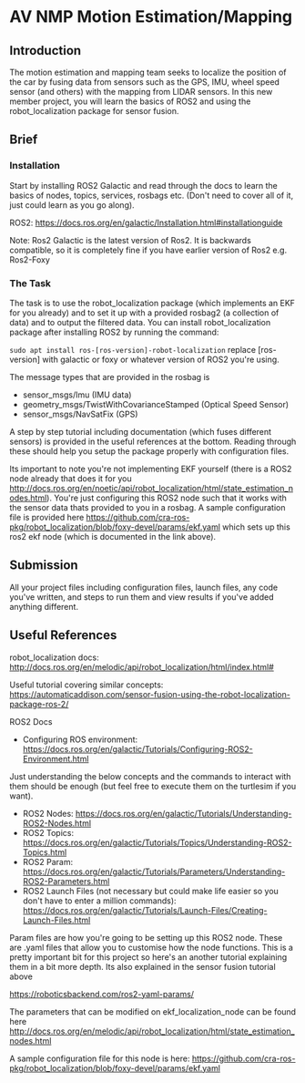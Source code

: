 # AV NMP Motion Estimation/Mapping

## Introduction
The motion estimation and mapping team seeks to localize the position of the car by fusing data from sensors such as the GPS, IMU, wheel speed sensor (and others) with the mapping from LIDAR sensors. In this new member project, you will learn the basics of ROS2 and using the robot_localization package for sensor fusion. 

## Brief
### Installation
Start by installing ROS2 Galactic and read through the docs to learn the basics of nodes, topics, services, rosbags etc. (Don't need to cover all of it, just could learn as you go along).

ROS2: https://docs.ros.org/en/galactic/Installation.html#installationguide

Note: Ros2 Galactic is the latest version of Ros2. It is backwards compatible, so it is completely fine if you have earlier version of Ros2 e.g. Ros2-Foxy

### The Task
The task is to use the robot_localization package (which implements an EKF for you already) and to set it up with a provided rosbag2 (a collection of data) and to output the filtered data. You can install robot_localization package after installing ROS2 by running the command:

`sudo apt install ros-[ros-version]-robot-localization` replace [ros-version] with galactic or foxy or whatever version of ROS2 you're using. 

The message types that are provided in the rosbag is
- sensor_msgs/Imu (IMU data)
- geometry_msgs/TwistWithCovarianceStamped (Optical Speed Sensor)
- sensor_msgs/NavSatFix (GPS)

A step by step tutorial including documentation (which fuses different sensors) is provided in the useful references at the bottom. Reading through these should help you setup the package properly with configuration files. 

Its important to note you're not implementing EKF yourself (there is a ROS2 node already that does it for you http://docs.ros.org/en/noetic/api/robot_localization/html/state_estimation_nodes.html). You're just configuring this ROS2 node such that it works with the sensor data thats provided to you in a rosbag. A sample configuration file is provided here https://github.com/cra-ros-pkg/robot_localization/blob/foxy-devel/params/ekf.yaml which sets up this ros2 ekf node (which is documented in the link above). 

## Submission
All your project files including configuration files, launch files, any code you've written, and steps to run them and view results if you've added anything different. 

## Useful References

robot_localization docs: http://docs.ros.org/en/melodic/api/robot_localization/html/index.html#

Useful tutorial covering similar concepts: https://automaticaddison.com/sensor-fusion-using-the-robot-localization-package-ros-2/

ROS2 Docs
- Configuring ROS environment: https://docs.ros.org/en/galactic/Tutorials/Configuring-ROS2-Environment.html

Just understanding the below concepts and the commands to interact with them should be enough (but feel free to execute them on the turtlesim if you want).
- ROS2 Nodes: https://docs.ros.org/en/galactic/Tutorials/Understanding-ROS2-Nodes.html
- ROS2 Topics: https://docs.ros.org/en/galactic/Tutorials/Topics/Understanding-ROS2-Topics.html
- ROS2 Param: https://docs.ros.org/en/galactic/Tutorials/Parameters/Understanding-ROS2-Parameters.html
- ROS2 Launch Files (not necessary but could make life easier so you don't have to enter a million commands): https://docs.ros.org/en/galactic/Tutorials/Launch-Files/Creating-Launch-Files.html

Param files are how you're going to be setting up this ROS2 node. These are .yaml files that allow you to customise how the node functions. This is a pretty important bit for this project so here's an another tutorial explaining them in a bit more depth. Its also explained in the sensor fusion tutorial above

https://roboticsbackend.com/ros2-yaml-params/

The parameters that can be modified on ekf_localization_node can be found here
http://docs.ros.org/en/melodic/api/robot_localization/html/state_estimation_nodes.html

A sample configuration file for this node is here: https://github.com/cra-ros-pkg/robot_localization/blob/foxy-devel/params/ekf.yaml
